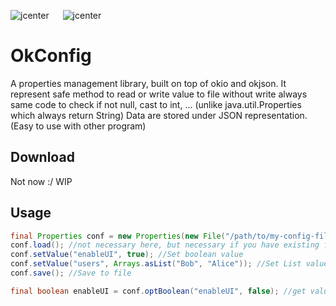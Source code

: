 ![jcenter](https://img.shields.io/badge/_jcenter_-_1.0-SNAPSHOT-6688ff.png?style=flat) &#x2003; ![jcenter](https://img.shields.io/badge/_Tests_-_13/13-green.png?style=flat)

# OkConfig #

A properties management library, built on top of okio and okjson.
It represent safe method to read or write value to file without write always same code to check if not null, cast to int, ... (unlike java.util.Properties which always return String)
Data are stored under JSON representation. (Easy to use with other program)

## Download ##

Not now :/  WIP

## Usage ##

```java
final Properties conf = new Properties(new File("/path/to/my-config-file"));
conf.load(); //not necessary here, but necessary if you have existing file
conf.setValue("enableUI", true); //Set boolean value
conf.setValue("users", Arrays.asList("Bob", "Alice")); //Set List value
conf.save(); //Save to file

final boolean enableUI = conf.optBoolean("enableUI", false); //get value or false if not exist
```